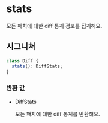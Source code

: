 # stats

모든 패치에 대한 diff 통계 정보를 집계해요.

## 시그니처

```ts
class Diff {
  stats(): DiffStats;
}
```

### 반환 값

<ul class="param-ul">
  <li class="param-li param-li-root">
    <span class="param-type">DiffStats</span>
    <br>
    <p class="param-description">모든 패치에 대한 diff 통계를 반환해요.</p>
  </li>
</ul>